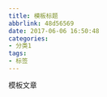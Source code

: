```yaml
---
title: 模板标题
abbrlink: 48d56569
date: 2017-06-06 16:50:48
categories: 
- 分类1
tags:
- 标签
---
```

模板文章
